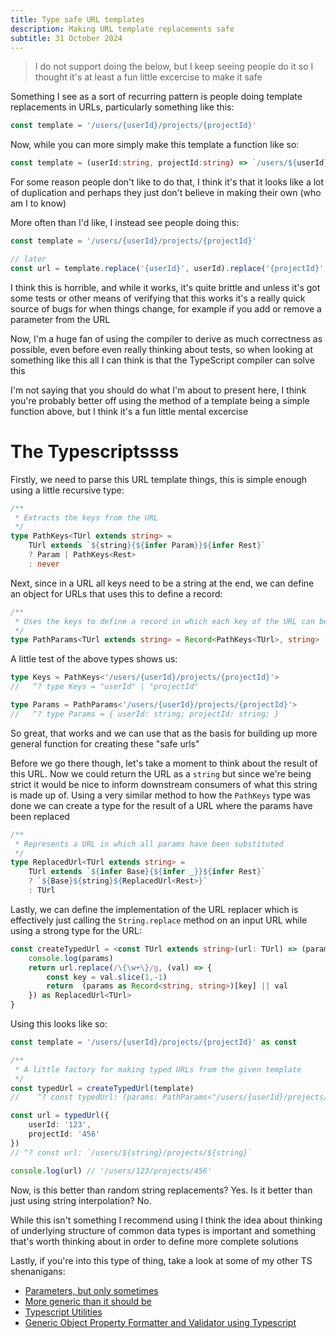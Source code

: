 ```yaml
---
title: Type safe URL templates
description: Making URL template replacements safe
subtitle: 31 October 2024
---
```


> I do not support doing the below, but I keep seeing people do it so I thought it's at least a fun little excercise to make it safe

Something I see as a sort of recurring pattern is people doing template replacements in URLs, particularly something like this:

```ts
const template = '/users/{userId}/projects/{projectId}'
```

Now, while you can more simply make this template a function like so:

```ts
const template = (userId:string, projectId:string) => `/users/${userId}/projects/${projectId}`
```

For some reason people don't like to do that, I think it's that it looks like a lot of duplication and perhaps they just don't believe in making their own (who am I to know)

More often than I'd like, I instead see people doing this:

```ts
const template = '/users/{userId}/projects/{projectId}'

// later
const url = template.replace('{userId}', userId).replace('{projectId}', projectId)
```

I think this is horrible, and while it works, it's quite brittle and unless it's got some tests or other means of verifying that this works it's a really quick source of bugs for when things change, for example if you add or remove a parameter from the URL

Now, I'm a huge fan of using the compiler to derive as much correctness as possible, even before even really thinking about tests, so when looking at something like this all I can think is that the TypeScript compiler can solve this

I'm not saying that you should do what I'm about to present here, I think you're probably better off using the method of a template being a simple function above, but I think it's a fun little mental excercise

# The Typescriptssss

Firstly, we need to parse this URL template things, this is simple enough using a little recursive type:

```ts
/**
 * Extracts the keys from the URL
 */
type PathKeys<TUrl extends string> = 
    TUrl extends `${string}{${infer Param}}${infer Rest}` 
    ? Param | PathKeys<Rest> 
    : never
```

Next, since in a URL all keys need to be a string at the end, we can define an object for URLs that uses this to define a record:

```ts
/**
 * Uses the keys to define a record in which each key of the URL can be assigned to a string
 */
type PathParams<TUrl extends string> = Record<PathKeys<TUrl>, string>
```

A little test of the above types shows us:

```ts
type Keys = PathKeys<'/users/{userId}/projects/{projectId}'>
//   ^? type Keys = "userId" | "projectId"

type Params = PathParams<'/users/{userId}/projects/{projectId}'>
//   ^? type Params = { userId: string; projectId: string; }
```

So great, that works and we can use that as the basis for building up more general function for creating these "safe urls"

Before we go there though, let's take a moment to think about the result of this URL. Now we could return the URL as a `string` but since we're being strict it would be nice to inform downstream consumers of what this string is made up of. Using a very similar method to how the `PathKeys` type was done we can create a type for the result of a URL where the params have been replaced

```ts
/**
 * Represents a URL in which all params have been substituted
 */
type ReplacedUrl<TUrl extends string> = 
    TUrl extends `${infer Base}{${infer _}}${infer Rest}` 
    ? `${Base}${string}${ReplacedUrl<Rest>}` 
    : TUrl
```

Lastly, we can define the implementation of the URL replacer which is effectively just calling the `String.replace` method on an input URL while using a strong type for the URL:

```ts
const createTypedUrl = <const TUrl extends string>(url: TUrl) => (params: PathParams<TUrl>) => {
    console.log(params)
    return url.replace(/\{\w+\}/g, (val) => {
        const key = val.slice(1,-1)
        return  (params as Record<string, string>)[key] || val
    }) as ReplacedUrl<TUrl>
}
```

Using this looks like so:

```ts
const template = '/users/{userId}/projects/{projectId}' as const

/**
 * A little factory for making typed URLs from the given template
 */
const typedUrl = createTypedUrl(template)
//    ^? const typedUrl: (params: PathParams<"/users/{userId}/projects/{projectId}">) => string

const url = typedUrl({
    userId: '123',
    projectId: '456'
})
// ^? const url: `/users/${string}/projects/${string}`

console.log(url) // '/users/123/projects/456'
```

Now, is this better than random string replacements? Yes. Is it better than just using string interpolation? No.

While this isn't something I recommend using I think the idea about thinking of underlying structure of common data types is important and something that's worth thinking about in order to define more complete solutions 

Lastly, if you're into this type of thing, take a look at some of my other TS shenanigans:

- [Parameters, but only sometimes](/blog/2024/16-08/optional-parameters-and-overloads-in-typescript)
- [More generic than it should be](/blog/2024/15-08/handling-complex-typescript-generics)
- [Typescript Utilities](/blog/2022/13-12/typescript-utilities)
- [Generic Object Property Formatter and Validator using Typescript](/blog/2023/09-05/generic-transformer-typescript)